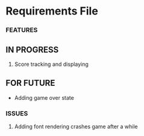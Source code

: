 # Requirements File

###    FEATURES    ###

##    IN PROGRESS    ##

1. Score tracking and displaying

##    FOR FUTURE    ##

* Adding game over state

###    ISSUES    ###

1. Adding font rendering crashes game after a while
